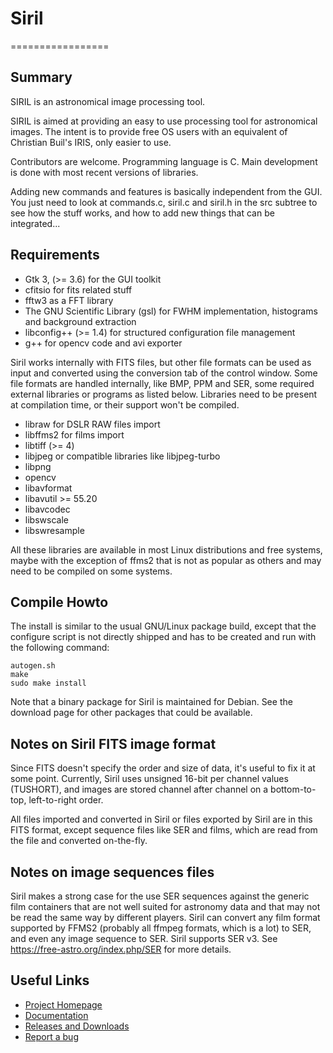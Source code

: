 # Siril
=================

Summary
-------
SIRIL is an astronomical image processing tool.

SIRIL is aimed at providing an easy to use processing tool for astronomical
images. The intent is to provide free OS users with an equivalent of Christian
Buil's IRIS, only easier to use.

Contributors are welcome. Programming language is C.
Main development is done with most recent versions of libraries.

Adding new commands and features is basically independent from the GUI. You just
need to look at commands.c, siril.c and siril.h in the src subtree to see how
the stuff works, and how to add new things that can be integrated...

Requirements
------------
 * Gtk 3, (>= 3.6) for the GUI toolkit
 * cfitsio for fits related stuff
 * fftw3 as a FFT library
 * The GNU Scientific Library (gsl) for FWHM implementation, histograms and background extraction
 * libconfig++ (>= 1.4) for structured configuration file management
 * g++ for opencv code and avi exporter

Siril works internally with FITS files, but other file formats can be used as
input and converted using the conversion tab of the control window. Some file
formats are handled internally, like BMP, PPM and SER, some required external
libraries or programs as listed below. Libraries need to be present at
compilation time, or their support won't be compiled.

 * libraw for DSLR RAW files import
 * libffms2 for films import
 * libtiff (>= 4)
 * libjpeg or compatible libraries like libjpeg-turbo
 * libpng
 * opencv
 * libavformat
 * libavutil >= 55.20
 * libavcodec
 * libswscale
 * libswresample

All these libraries are available in most Linux distributions and free systems,
maybe with the exception of ffms2 that is not as popular as others and may need
to be compiled on some systems.

Compile Howto
-------------
The install is similar to the usual GNU/Linux package build, except that the
configure script is not directly shipped and has to be created and run with the
following command:

    autogen.sh
    make
    sudo make install

Note that a binary package for Siril is maintained for Debian. See the download
page for other packages that could be available.

Notes on Siril FITS image format
--------------------------------

Since FITS doesn't specify the order and size of data, it's useful to fix it at
some point. Currently, Siril uses unsigned 16-bit per channel values (TUSHORT),
and images are stored channel after channel on a bottom-to-top, left-to-right
order.

All files imported and converted in Siril or files exported by Siril are in this
FITS format, except sequence files like SER and films, which are read from the
file and converted on-the-fly.

Notes on image sequences files
------------------------------

Siril makes a strong case for the use SER sequences against the generic film
containers that are not well suited for astronomy data and that may not be read
the same way by different players. Siril can convert any film format supported
by FFMS2 (probably all ffmpeg formats, which is a lot) to SER, and even any
image sequence to SER.
Siril supports SER v3. See https://free-astro.org/index.php/SER for more details.

Useful Links
------------
 * [Project Homepage](http://free-astro.org/index.php/Siril)
 * [Documentation](http://free-astro.org/siril_doc-en/#Reference_documentation_1)
 * [Releases and Downloads](http://free-astro.org/index.php?title=Siril:releases)
 * [Report a bug](https://free-astro.org/bugs/view_all_bug_page.php)
